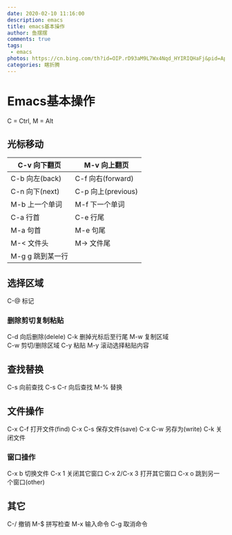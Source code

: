 ```yaml
---
date: 2020-02-10 11:16:00
description: emacs
title: emacs基本操作
author: 鱼摆摆
comments: true
tags: 
 - emacs
photos: https://cn.bing.com/th?id=OIP.rD93aM9L7Wx4Nqd_HYIRIQHaFj&pid=Api&rs=1
categories: 瞎折腾
---
```

# Emacs基本操作

C = Ctrl, M = Alt

##  光标移动

| C-v 向下翻页   | M-v 向上翻页      |
| -------------- | ----------------- |
| C-b 向左(back) | C-f 向右(forward) |
| C-n 向下(next)           |      C-p 向上(previous)   |
|  M-b 上一个单词        |      M-f 下一个单词   |
|  C-a 行首                    |       C-e 行尾 |
|  M-a 句首                    |      M-e 句尾  |
|  M-< 文件头                 |     M-> 文件尾  |
|  M-g g 跳到某一行|  |

## 选择区域

C-@          标记

### 删除剪切复制粘贴

  C-d       		向后删除(delele)
  C-k 		删掉光标后至行尾
  M-w 		复制区域   
  C-w 		剪切/删除区域
  C-y 		粘贴
  M-y 		滚动选择粘贴内容

## 查找替换

  C-s 		向前查找 
  C-s C-r 		向后查找
  M-% 		替换

## 文件操作

  C-x C-f 		打开文件(find) 
  C-x C-s 		保存文件(save) 
  C-x C-w 	另存为(write)
  C-k        	关闭文件

### 窗口操作

  C-x b 		切换文件
  C-x 1 		关闭其它窗口
  C-x 2/C-x 3 	打开其它窗口
  C-x o 		跳到另一个窗口(other)

## 其它

  C-/ 		撤销
  M-$ 		拼写检查
  M-x 		输入命令
  C-g 		取消命令

# 






